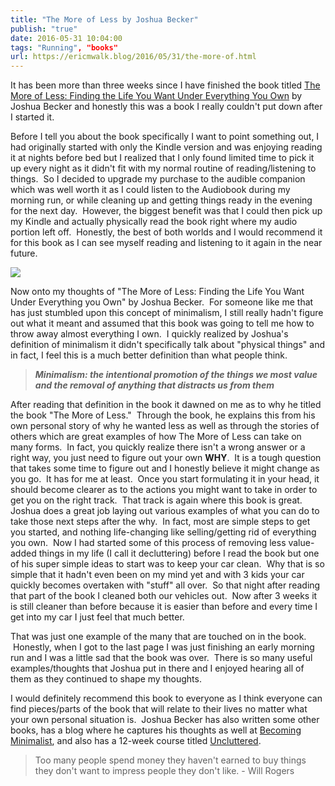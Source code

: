 ```yaml
---
title: "The More of Less by Joshua Becker"
publish: "true"
date: 2016-05-31 10:04:00
tags: "Running", "books"
url: https://ericmwalk.blog/2016/05/31/the-more-of.html
---
```


It has been more than three weeks since I have finished the book titled <a href="https://www.amazon.com/gp/product/B015BCX0X0/?tag=stthink-20" target="_blank" rel="noopener noreferrer" rel="nofollow">The More of Less: Finding the Life You Want Under Everything You Own</a> by Joshua Becker and honestly this was a book I really couldn't put down after I started it.

Before I tell you about the book specifically I want to point something out, I had originally started with only the Kindle version and was enjoying reading it at nights before bed but I realized that I only found limited time to pick it up every night as it didn't fit with my normal routine of reading/listening to things.  So I decided to upgrade my purchase to the audible companion which was well worth it as I could listen to the Audiobook during my morning run, or while cleaning up and getting things ready in the evening for the next day.  However, the biggest benefit was that I could then pick up my Kindle and actually physically read the book right where my audio portion left off.  Honestly, the best of both worlds and I would recommend it for this book as I can see myself reading and listening to it again in the near future.

<a href="https://www.amazon.com/gp/product/B015BCX0X0/?tag=stthink-20" target="_blank" rel="noopener noreferrer" rel="nofollow">![](https://ericmwalk.blog/uploads/2021/274ca0166f.jpg)</a>

Now onto my thoughts of "The More of Less: Finding the Life You Want Under Everything you Own" by Joshua Becker.  For someone like me that has just stumbled upon this concept of minimalism, I still really hadn't figure out what it meant and assumed that this book was going to tell me how to throw away almost everything I own.  I quickly realized by Joshua's definition of minimalism it didn't specifically talk about "physical things" and in fact, I feel this is a much better definition than what people think.

>***Minimalism: the intentional promotion of the things we most value and the removal of anything that distracts us from them***

After reading that definition in the book it dawned on me as to why he titled the book "The More of Less."  Through the book, he explains this from his own personal story of why he wanted less as well as through the stories of others which are great examples of how The More of Less can take on many forms.  In fact, you quickly realize there isn't a wrong answer or a right way, you just need to figure out your own **WHY**.  It is a tough question that takes some time to figure out and I honestly believe it might change as you go.  It has for me at least.  Once you start formulating it in your head, it should become clearer as to the actions you might want to take in order to get you on the right track.  That track is again where this book is great. Joshua does a great job laying out various examples of what you can do to take those next steps after the why.  In fact, most are simple steps to get you started, and nothing life-changing like selling/getting rid of everything you own.  Now I had started some of this process of removing less value-added things in my life (I call it decluttering) before I read the book but one of his super simple ideas to start was to keep your car clean.  Why that is so simple that it hadn't even been on my mind yet and with 3 kids your car quickly becomes overtaken with "stuff" all over.  So that night after reading that part of the book I cleaned both our vehicles out.  Now after 3 weeks it is still cleaner than before because it is easier than before and every time I get into my car I just feel that much better.

That was just one example of the many that are touched on in the book.  Honestly, when I got to the last page I was just finishing an early morning run and I was a little sad that the book was over.  There is so many useful examples/thoughts that Joshua put in there and I enjoyed hearing all of them as they continued to shape my thoughts.

I would definitely recommend this book to everyone as I think everyone can find pieces/parts of the book that will relate to their lives no matter what your own personal situation is.  Joshua Becker has also written some other books, has a blog where he captures his thoughts as well at <a href="http://www.becomingminimalist.com/becoming-minimalist-start-here/">Becoming Minimalist</a>, and also has a 12-week course titled <a href="http://themoreofless.com/uncluttered">Uncluttered</a>.

>Too many people spend money they haven't earned to buy things they don't want to impress people they don't like. - Will Rogers
